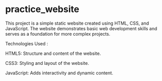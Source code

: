 # practice_website
This project is a simple static website created using HTML, CSS, and JavaScript. The website demonstrates basic web development skills and serves as a foundation for more complex projects.

Technologies Used :

HTML5: Structure and content of the website.

CSS3: Styling and layout of the website.

JavaScript: Adds interactivity and dynamic content.
